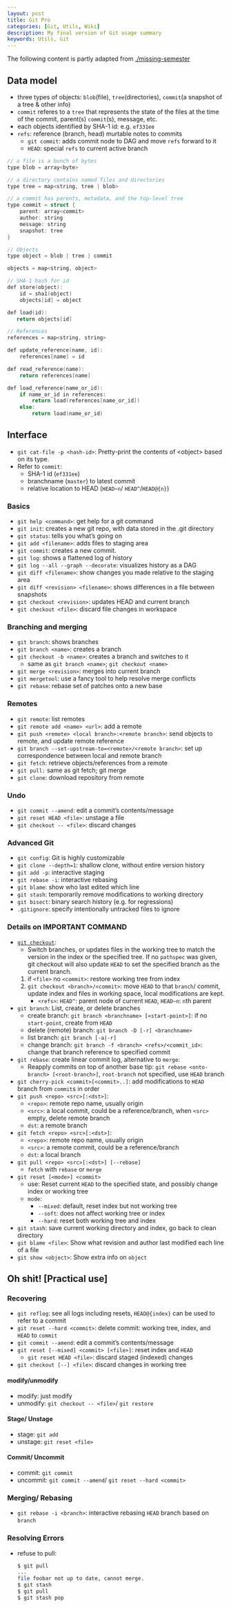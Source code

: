 ```yaml
---
layout: post
title: Git Pro
categories: [Git, Utils, Wiki]
description: My final version of Git usage summary
keywords: Utils, Git
---
```

The following content is partly adapted from [./missing-semester](https://missing.csail.mit.edu/2020/version-control/#snapshots)

## Data model

- three types of objects: `blob`(file), `tree`(directories), `commit`(a snapshot of a tree & other info)
- `commit` referes to a `tree` that represents the state of the files at the time of the commit, parent(s) `commit`(s), message, etc.
- each objects identified by SHA-1 id: e.g. `ef331ee`
- `refs`: reference (branch, head) murtable notes to commits
  - `git commit`: adds commit node to DAG and move `refs` forward to it
  - `HEAD`: special `refs` to current active branch

```c++
// a file is a bunch of bytes
type blob = array<byte>

// a directory contains named files and directories
type tree = map<string, tree | blob>

// a commit has parents, metadata, and the top-level tree
type commit = struct {
    parent: array<commit>
    author: string
    message: string
    snapshot: tree
}

// Objects
type object = blob | tree | commit

objects = map<string, object>

// SHA-1 hash for id
def store(object):
    id = sha1(object)
    objects[id] = object

def load(id):
   return objects[id]

// References
references = map<string, string>

def update_reference(name, id):
    references[name] = id

def read_reference(name):
    return references[name]

def load_reference(name_or_id):
    if name_or_id in references:
        return load(references[name_or_id])
    else:
        return load(name_or_id)
```

## Interface

- `git cat-file -p <hash-id>`: Pretty-print the contents of \<object\> based on its type.
- Refer to `commit`:
  - SHA-1 id (`ef331ee`)
  - branchname (`master`) to latest commit
  - relative location to HEAD (`HEAD~n`/ `HEAD^`/`HEAD@{n}`)

### Basics

- `git help <command>`: get help for a git command
- `git init`: creates a new git repo, with data stored in the .git directory
- `git status`: tells you what’s going on
- `git add <filename>`: adds files to staging area
- `git commit`: creates a new commit.
- `git log`: shows a flattened log of history
- `git log --all --graph --decorate`: visualizes history as a DAG
- `git diff <filename>`: show changes you made relative to the staging area
- `git diff <revision> <filename>`: shows differences in a file between snapshots
- `git checkout <revision>`: updates HEAD and current branch
- `git checkout <file>`: discard file changes in workspace

### Branching and merging

- `git branch`: shows branches
- `git branch <name>`: creates a branch
- `git checkout -b <name>`: creates a branch and switches to it
  - same as `git branch <name>`; `git checkout <name>`
- `git merge <revision>`: merges into current branch
- `git mergetool`: use a fancy tool to help resolve merge conflicts
- `git rebase`: rebase set of patches onto a new base

### Remotes

- `git remote`: list remotes
- `git remote add <name> <url>`: add a remote
- `git push <remote> <local branch>:<remote branch>`: send objects to remote, and update remote reference
- `git branch --set-upstream-to=<remote>/<remote branch>`: set up correspondence between local and remote branch
- `git fetch`: retrieve objects/references from a remote
- `git pull:` same as git fetch; git merge
- `git clone`: download repository from remote

### Undo

- `git commit --amend`: edit a commit’s contents/message
- `git reset HEAD <file>`: unstage a file
- `git checkout -- <file>`: discard changes

### Advanced Git

- `git config`: Git is highly customizable
- `git clone --depth=1`: shallow clone, without entire version history
- `git add -p`: interactive staging
- `git rebase -i`: interactive rebasing
- `git blame`: show who last edited which line
- `git stash`: temporarily remove modifications to working directory
- `git bisect`: binary search history (e.g. for regressions)
- `.gitignore`: specify intentionally untracked files to ignore

### Details on IMPORTANT COMMAND

- [`git checkout`](https://git-scm.com/docs/git-checkout):
  - Switch branches, or updates files in the working tree to match the version in the index or the specified tree. If no `pathspec` was given, git checkout will also update `HEAD` to set the specified branch as the current branch.
  1. if `<file>` no `<commit>`: restore working tree from index
  2. `git checkout <branch>/<commit>`: move `HEAD` to that `branch`/ commit, update index and files in working space, local modifications are kept.
     - `<refs>`: `HEAD^`: parent node of current `HEAD`, `HEAD~n`: `n`th parent
- `git branch`: List, create, or delete branches
  - create branch: `git branch <branchname> [<start-point>]`: if no `start-point`, create from `HEAD`
  - delete (remote) branch: `git branch -D [-r] <branchname>`
  - list branch: `git branch [-a|-r]`
  - change branch: `git branch -f <branch> <refs>/<commit_id>`: change that branch reference to specified commit 
- `git rebase`: create linear commit log, alternative to `merge`:
  - Reapply commits on top of another base tip: `git rebase <onto-branch> [<root-branch>]`, `root-branch` not specified, use `HEAD` branch
- `git cherry-pick <commit>[<commit>..]`: add modifications to `HEAD` branch from `commit`s in order
- `git push <repo> <src>[:<dst>]`:
  - `<repo>`: remote repo name, usually origin
  - `<src>`: a local commit, could be a reference/branch, when `<src>` empty, delete remote branch
  - `dst`: a remote branch
- `git fetch <repo> <src>[:<dst>]`:
  - `<repo>`: remote repo name, usually origin
  - `<src>`: a remote commit, could be a reference/branch
  - `dst`: a local branch
- `git pull <repo> <src>[:<dst>] [--rebase]`
  - `fetch` with `rebase` or `merge`
- `git reset [<mode>] <commit>`
  - use: Reset current `HEAD` to the specified state, and possibly change index or working tree
  - `mode`:
    - `--mixed`: default, reset index but not working tree
    - `--soft`: does not affect working tree or index
    - `--hard`: reset both working tree and index
- `git stash`: save current working directory and index, go back to clean directory
- `git blame <file>`: Show what revision and author last modified each line of a file
- `git show <object>`: Show extra info on `object`

## Oh shit! [Practical use]

### Recovering

- `git reflog`: see all logs including resets, `HEAD@{index}` can be used to refer to a commit
- `git reset --hard <commit>`: delete commit: working tree, index, and `HEAD` to `commit`
- `git commit --amend`: edit a commit’s contents/message
- `git reset [--mixed] <commit> [<file>]`: reset index and `HEAD` 
  - `git reset HEAD <file>`: discard staged (indexed) changes
- `git checkout [--] <file>`: discard changes in working tree

#### modify/unmodify

- modify: just modify
- unmodify: `git checkout -- <file>`/ `git restore`

#### Stage/ Unstage

- stage: `git add`
- unstage: `git reset <file>`

#### Commit/ Uncommit

- commit: `git commit`
- uncommit: `git commit --amend`/ `git reset --hard <commit>`

### Merging/ Rebasing

- `git rebase -i <branch>`: interactive rebasing `HEAD` branch based on `branch`

### Resolving Errors

- refuse to pull:

    ```sh
    $ git pull
    ...
    file foobar not up to date, cannot merge.
    $ git stash
    $ git pull
    $ git stash pop
    ```
